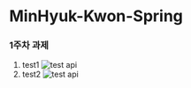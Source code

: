 # MinHyuk-Kwon-Spring

### 1주차 과제
1. test1
![test api](https://i.postimg.cc/KjmFcxvR/image.png)
2. test2
![test api](https://i.postimg.cc/G2CnzdDq/image.png)